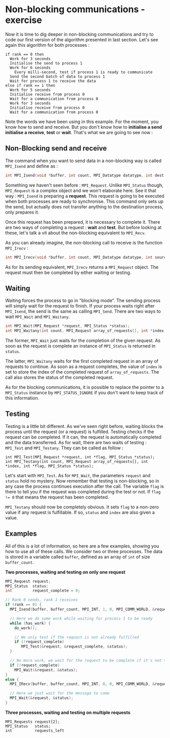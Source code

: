 # Non-blocking communications - exercise

Now it is time to dig deeper in non-blocking communications and try to code our first version of the algorithm presented in last section. Let's see again this algorithm for both processes :

```
if rank == 0 then
  Work for 3 seconds
  Initialise the send to process 1
  Work for 6 seconds
    Every milli-second, test if process 1 is ready to communicate
  Send the second batch of data to process 1
  Wait for process 1 to receive the data
else if rank == 1 then
  Work for 5 seconds
  Initialise receive from process 0
  Wait for a communication from process 0
  Work for 3 seconds
  Initialise receive from process 0
  Wait for a communication from process 0
```

Note the words we have been using in this example. For the moment, you know how to send and receive. But you don't know how to **initialise a send** **initialise a receive**, **test** or **wait**. That's what we are going to see now :

## Non-Blocking send and receive

The command when you want to send data in a non-blocking way is called `MPI_Isend` and define as :

```cpp
int MPI_Isend(void *buffer, int count, MPI_Datatype datatype, int dest, int tag, MPI_Communicator comm, MPI_Request *request);
```

Something we haven't seen before : `MPI_Request`. Unlike `MPI_Status` though, `MPI_Request` is a complex object and we won't elaborate here. See it that way : `MPI_Isend` is preparing a **request**. This request is going to be executed when both processes are ready to synchronise. This command only sets up the send, but actually does not transfer anything to the destination process, only prepares it.

Once this request has been prepared, it is necessary to complete it. There are two ways of completing a request : **wait** and **test**. But before looking at these, let's talk a vit about the non-blocking equivalent to `MPI_Recv`.

As you can already imagine, the non-blocking call to receive is the function `MPI_Irecv` :

```cpp
int MPI_Irecv(void *buffer, int count, MPI_Datatype datatype, int source, int tag, MPI_Communicator comm, MPI_Request *request);
```

As for its sending equivalent, `MPI_Irecv` returns a `MPI_Request` object. The request must then be completed by either waiting or testing.


## Waiting

Waiting forces the process to go in "blocking mode". The sending process will simply wait for the request to finish. If your process waits right after `MPI_Isend`, the send is the same as calling `MPI_Send`. There are two ways to wait `MPI_Wait` and `MPI_Waitany`.

```cpp
int MPI_Wait(MPI_Request *request, MPI_Status *status);
int MPI_Waitany(int count, MPI_Request array_of_requests[], int *index, MPI_Status *status);
```

The former, `MPI_Wait` just waits for the completion of the given request. As soon as the request is complete an instance of `MPI_Status` is returned in `status`.

The latter, `MPI_Waitany` waits for the first completed request in an array of requests to continue. As soon as a request completes, the value of `index` is set to store the index of the completed request of `array_of_requests`. The call also stores the status of the completed request.

As for the blocking communications, it is possible to replace the pointer to a `MPI_Status` instance by `MPI_STATUS_IGNORE` if you don't want to keep track of this information.

## Testing

Testing is a little bit different. As we've seen right before, waiting blocks the process until the request (or a request) is fulfilled. Testing checks if the request can be completed. If it can, the request is automatically completed and the data transferred. As for wait, there are two waits of testing : `MPI_Test` and `MPI_Testany`. They can be called as follow :

```cppp
int MPI_Test(MPI_Request *request, int *flag, MPI_Status *status);
int MPI_Testany(int count, MPI_Request array_of_requests[], int *index, int *flag, MPI_Status *status);
```

Let's start with `MPI_Test`. As for `MPI_Wait`, the parameters `request` and `status` hold no mystery. Now remember that testing is non-blocking, so in any case the process continues execution after the call. The variable `flag` is there to tell you if the request was completed during the test or not. If `flag != 0` that means the request has been completed.

`MPI_Testany` should now be completely obvious. It sets `flag` to a non-zero value if any request is fulfillable. If so, `status` and `index` are also given a value.

## Examples

All of this is a lot of information, so here are a few examples, showing you how to use all of these calls. We consider two or three processes. The data is stored in a variable called `buffer`, defined as an array of `int` of size `buffer_count`.

**Two processes, waiting and testing on only one request**

```cpp
MPI_Request request;
MPI_Status  status;
int 	    request_complete = 0;

// Rank 0 sends, rank 1 receives
if (rank == 0) {
  MPI_Isend(buffer, buffer_count, MPI_INT, 1, 0, MPI_COMM_WORLD, &request);

  // Here we do some work while waiting for process 1 to be ready
  while (has_work) {
    do_work();

    // We only test if the request is not already fulfilled
    if (!request_complete)
       MPI_Test(&request, &request_complete, &status);
  }

  // No more work, we wait for the request to be complete if it's not the case
  if (!request_complete)
    MPI_Wait(&request, &status);
}
else {
  MPI_IRecv(buffer, buffer_count, MPI_INT, 0, 0, MPI_COMM_WORLD, &request);

  // Here we just wait for the message to come
  MPI_Wait(&request, &status);
}
```

**Three processes, waiting and testing on multiple requests**

```cppp
MPI_Requests request[2];
MPI_Status   status;
int          requests_left

